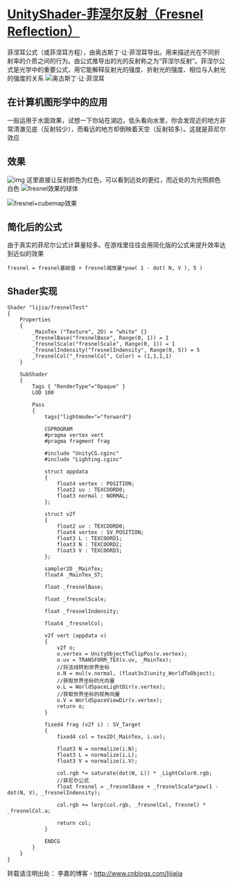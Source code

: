 # [UnityShader-菲涅尔反射（Fresnel Reflection）](https://www.cnblogs.com/lijiajia/p/8013168.html)

菲涅耳公式（或菲涅耳方程），由奥古斯丁·让·菲涅耳导出。用来描述光在不同折射率的介质之间的行为。由公式推导出的光的反射称之为“菲涅尔反射”。菲涅尔公式是光学中的重要公式，用它能解释反射光的强度、折射光的强度、相位与入射光的强度的关系
 ![奥古斯丁·让·菲涅耳](Untitled.assets/1208599-7dd85cd97f12b406.png)

## 在计算机图形学中的应用

一般运用于水面效果，试想一下你站在湖边，低头看向水里，你会发现近的地方非常清澈见底（反射较少），而看远的地方却倒映着天空（反射较多）。这就是菲尼尔效应

## 效果

![img](Untitled.assets/1208599-83212960c89a067e.png)
 这里直接让反射颜色为红色，可以看到远处的更红，而近处的为光照颜色白色
 ![fresnel效果的球体](https://upload-images.jianshu.io/upload_images/1208599-cb3cadec841d7ee9.png?imageMogr2/auto-orient/strip%7CimageView2/2/w/500)

![fresnel+cubemap效果](Untitled.assets/1208599-290956e8e56cd533.png)

## 简化后的公式

由于真实的菲尼尔公式计算量较多。在游戏里往往会用简化版的公式来提升效率达到近似的效果

```
fresnel = fresnel基础值 + fresnel缩放量*pow( 1 - dot( N, V ), 5 )
```

## Shader实现

```
Shader "lijia/fresnelTest"
{
    Properties
    {
        _MainTex ("Texture", 2D) = "white" {}
        _fresnelBase("fresnelBase", Range(0, 1)) = 1
        _fresnelScale("fresnelScale", Range(0, 1)) = 1
        _fresnelIndensity("fresnelIndensity", Range(0, 5)) = 5
        _fresnelCol("_fresnelCol", Color) = (1,1,1,1)
    }

    SubShader
    {
        Tags { "RenderType"="Opaque" }
        LOD 100

        Pass
        {
            tags{"lightmode="="forward"}

            CGPROGRAM
            #pragma vertex vert
            #pragma fragment frag

            #include "UnityCG.cginc"
            #include "Lighting.cginc"

            struct appdata
            {
                float4 vertex : POSITION;
                float2 uv : TEXCOORD0;
                float3 normal : NORMAL;
            };

            struct v2f
            {
                float2 uv : TEXCOORD0;
                float4 vertex : SV_POSITION;
                float3 L : TEXCOORD1;
                float3 N : TEXCOORD2;
                float3 V : TEXCOORD3;
            };

            sampler2D _MainTex;
            float4 _MainTex_ST;

            float _fresnelBase;

            float _fresnelScale;

            float _fresnelIndensity;

            float4 _fresnelCol;

            v2f vert (appdata v)
            {
                v2f o;
                o.vertex = UnityObjectToClipPos(v.vertex);
                o.uv = TRANSFORM_TEX(v.uv, _MainTex);
                //将法线转到世界坐标
                o.N = mul(v.normal, (float3x3)unity_WorldToObject);
                //获取世界坐标的光向量
                o.L = WorldSpaceLightDir(v.vertex);
                //获取世界坐标的视角向量
                o.V = WorldSpaceViewDir(v.vertex);
                return o;
            }

            fixed4 frag (v2f i) : SV_Target
            {
                fixed4 col = tex2D(_MainTex, i.uv);

                float3 N = normalize(i.N);
                float3 L = normalize(i.L);
                float3 V = normalize(i.V);

                col.rgb *= saturate(dot(N, L)) * _LightColor0.rgb;
                //菲尼尔公式
                float fresnel = _fresnelBase + _fresnelScale*pow(1 - dot(N, V), _fresnelIndensity);

                col.rgb += lerp(col.rgb, _fresnelCol, fresnel) * _fresnelCol.a;

                return col;
            }

            ENDCG
        }
    }
}
```

转载请注明出处：  李嘉的博客 - <http://www.cnblogs.com/lijiajia>